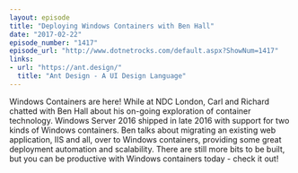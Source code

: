 ```yaml
---
layout: episode
title: "Deploying Windows Containers with Ben Hall"
date: "2017-02-22"
episode_number: "1417"
episode_url: "http://www.dotnetrocks.com/default.aspx?ShowNum=1417"
links:
- url: "https://ant.design/"
  title: "Ant Design - A UI Design Language"
---
```


Windows Containers are here! While at NDC London, Carl and Richard chatted with Ben Hall about his on-going exploration of container technology. Windows Server 2016 shipped in late 2016 with support for two kinds of Windows containers. Ben talks about migrating an existing web application, IIS and all, over to Windows containers, providing some great deployment automation and scalability. There are still more bits to be built, but you can be productive with Windows containers today - check it out!

